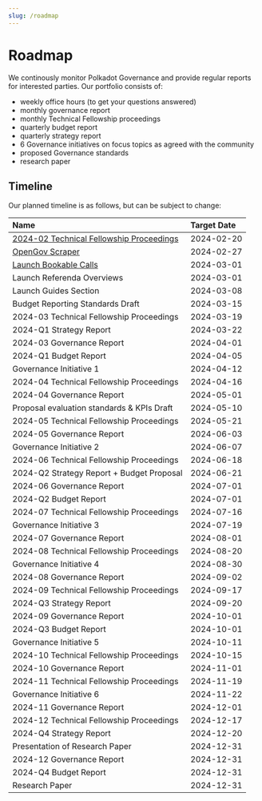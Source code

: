 ```yaml
---
slug: /roadmap
---
```

# Roadmap
We continously monitor Polkadot Governance and provide regular reports for interested parties. Our portfolio consists of:
- weekly office hours (to get your questions answered)
- monthly governance report
- monthly Technical Fellowship proceedings
- quarterly budget report
- quarterly strategy report
- 6 Governance initiatives on focus topics as agreed with the community
- proposed Governance standards
- research paper

## Timeline
Our planned timeline is as follows, but can be subject to change:

| Name                                       | Target Date |
|:-------------------------------------------|:------------|
| [2024-02 Technical Fellowship Proceedings](https://forum.polkadot.network/t/technical-fellowship-opendev-call-2024-02-20/6355)   | 2024-02-20  |
| [OpenGov Scraper](https://twitter.com/alice_und_bob/status/1762432031579922473)                | 2024-02-27  |
| [Launch Bookable Calls](/booking)          | 2024-03-01  |
| Launch Referenda Overviews                 | 2024-03-01  |
| Launch Guides Section                      | 2024-03-08  |
| Budget Reporting Standards Draft           | 2024-03-15  |
| 2024-03 Technical Fellowship Proceedings   | 2024-03-19  |
| 2024-Q1 Strategy Report                    | 2024-03-22  |
| 2024-03 Governance Report                  | 2024-04-01  |
| 2024-Q1 Budget Report                      | 2024-04-05  |
| Governance Initiative 1                    | 2024-04-12  |
| 2024-04 Technical Fellowship Proceedings   | 2024-04-16  |
| 2024-04 Governance Report                  | 2024-05-01  |
| Proposal evaluation standards & KPIs Draft | 2024-05-10  |
| 2024-05 Technical Fellowship Proceedings   | 2024-05-21  |
| 2024-05 Governance Report                  | 2024-06-03  |
| Governance Initiative 2                    | 2024-06-07  |
| 2024-06 Technical Fellowship Proceedings   | 2024-06-18  |
| 2024-Q2 Strategy Report + Budget Proposal  | 2024-06-21  |
| 2024-06 Governance Report                  | 2024-07-01  |
| 2024-Q2 Budget Report                      | 2024-07-01  |
| 2024-07 Technical Fellowship Proceedings   | 2024-07-16  |
| Governance Initiative 3                    | 2024-07-19  |
| 2024-07 Governance Report                  | 2024-08-01  |
| 2024-08 Technical Fellowship Proceedings   | 2024-08-20  |
| Governance Initiative 4                    | 2024-08-30  |
| 2024-08 Governance Report                  | 2024-09-02  |
| 2024-09 Technical Fellowship Proceedings   | 2024-09-17  |
| 2024-Q3 Strategy Report                    | 2024-09-20  |
| 2024-09 Governance Report                  | 2024-10-01  |
| 2024-Q3 Budget Report                      | 2024-10-01  |
| Governance Initiative 5                    | 2024-10-11  |
| 2024-10 Technical Fellowship Proceedings   | 2024-10-15  |
| 2024-10 Governance Report                  | 2024-11-01  |
| 2024-11 Technical Fellowship Proceedings   | 2024-11-19  |
| Governance Initiative 6                    | 2024-11-22  |
| 2024-11 Governance Report                  | 2024-12-01  |
| 2024-12 Technical Fellowship Proceedings   | 2024-12-17  |
| 2024-Q4 Strategy Report                    | 2024-12-20  |
| Presentation of Research Paper             | 2024-12-31  |
| 2024-12 Governance Report                  | 2024-12-31  |
| 2024-Q4 Budget Report                      | 2024-12-31  |
| Research Paper                             | 2024-12-31  |
